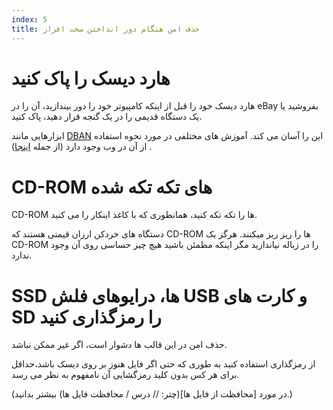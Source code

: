 ```yaml
---
index: 5
title: حذف امن هنگام دور انداختن سخت افزار
---
```

# هارد دیسک را پاک کنید

هارد دیسک خود را قبل از اینکه کامپیوتر خود را دور بیندازید، آن را در  eBay بفروشید یا یک دستگاه قدیمی را در یک گنجه قرار دهید، پاک کنید.

ابزارهایی مانند [DBAN](https://dban.org/) این را آسان می کند. آموزش های مختلفی در مورد نحوه استفاده از آن در وب وجود دارد (از جمله [اینجا](https://www.lifewire.com/how-to-erase-a-hard-drive-using-dban-2619148)) .

# CD-ROM های تکه تکه شده

CD-ROM ها را تکه تکه کنید، همانطوری که با کاغذ اینکار را می کنید.

دستگاه های خردکن ارزان قیمتی هستند که CD-ROM ها را ریز ریز میکنند. هرگز یک CD-ROM را در زباله نیاندازید مگر اینکه مطمئن باشید هیچ چیز حساسی روی آن وجود ندارد.

# SSD ها، درایوهای فلش USB و کارت های SD را رمزگذاری کنید

حذف امن در این قالب ها دشوار است، اگر غیر ممکن نباشد.

از رمزگذاری استفاده کنید به طوری که حتی اگر فایل هنوز بر روی دیسک باشد،حداقل برای هر کس بدون کلید رمزگشایی آن نامفهوم به نظر می رسد.

(در مورد [محافظت از فایل ها](چتر: // درس / محافظت فایل ها) بیشتر بدانید.)